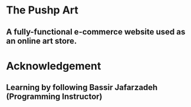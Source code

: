 # The Pushp Art
## A fully-functional e-commerce website used as an online art store. 

# Acknowledgement
## Learning by following Bassir Jafarzadeh (Programming Instructor)
